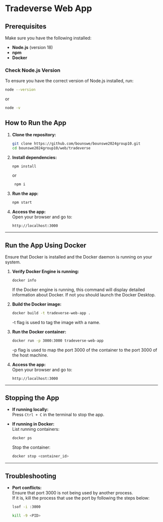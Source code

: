 
# Tradeverse Web App


## Prerequisites

Make sure you have the following installed:

- **Node.js** (version 18)  
- **npm**  
- **Docker**

### **Check Node.js Version**

To ensure you have the correct version of Node.js installed, run:

```bash
node --version
```
or 
```bash
node -v
```


## How to Run the App

1. **Clone the repository:**

   ```bash
   git clone https://github.com/bounswe/bounswe2024group10.git
   cd bounswe2024group10/web/tradeverse
   ```

2. **Install dependencies:**

   ```bash
   npm install
   ```
   or 
   ```bash
    npm i
    ```

3. **Run the app:**

   ```bash
   npm start
   ```

4. **Access the app:**  
   Open your browser and go to:  

   ```
   http://localhost:3000
   ```

---

## Run the App Using Docker

Ensure that Docker is installed and the Docker daemon is running on your system.

1. **Verify Docker Engine is running:**
   ```bash
   docker info
   ```
   If the Docker engine is running, this command will display detailed information about Docker. If not you should launch the Docker Desktop.

2. **Build the Docker image:**

   ```bash
   docker build -t tradeverse-web-app .
   ```

   -t flag is used to tag the image with a name.

3. **Run the Docker container:**

   ```bash
   docker run -p 3000:3000 tradeverse-web-app
   ```

   -p flag is used to map the port 3000 of the container to the port 3000 of the host machine.


4. **Access the app:**  
   Open your browser and go to:  

   ```
   http://localhost:3000
   ```

---

## Stopping the App

- **If running locally:**  
  Press `Ctrl + C` in the terminal to stop the app.

- **If running in Docker:**  
  List running containers:

  ```bash
  docker ps
  ```

  Stop the container:

  ```bash
  docker stop <container_id>
  ```

---

## Troubleshooting

- **Port conflicts:**  
  Ensure that port 3000 is not being used by another process.  
  If it is, kill the process that use the port by following the steps below:

    ```bash
    lsof -i :3000
    ```

    ```bash
    kill -9 <PID>
    ```




